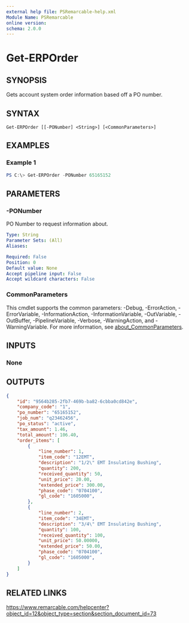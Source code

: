 ```yaml
---
external help file: PSRemarcable-help.xml
Module Name: PSRemarcable
online version:
schema: 2.0.0
---
```


# Get-ERPOrder

## SYNOPSIS
Gets account system order information based off a PO number.

## SYNTAX

```
Get-ERPOrder [[-PONumber] <String>] [<CommonParameters>]
```

## EXAMPLES

### Example 1
```powershell
PS C:\> Get-ERPOrder -PONumber 65165152
```

## PARAMETERS

### -PONumber
PO Number to request information about.

```yaml
Type: String
Parameter Sets: (All)
Aliases:

Required: False
Position: 0
Default value: None
Accept pipeline input: False
Accept wildcard characters: False
```

### CommonParameters
This cmdlet supports the common parameters: -Debug, -ErrorAction, -ErrorVariable, -InformationAction, -InformationVariable, -OutVariable, -OutBuffer, -PipelineVariable, -Verbose, -WarningAction, and -WarningVariable. For more information, see [about_CommonParameters](http://go.microsoft.com/fwlink/?LinkID=113216).

## INPUTS

### None

## OUTPUTS

```json
{
    "id": "9564b285-2fb7-469b-ba82-6cbba0cd842e",
    "company_code": "1",
    "po_number": "65165152",
    "job_num": "q23462456",
    "po_status": "active",
    "tax_amount": 1.46,
    "total_amount": 106.40,
    "order_items": [
        {
            "line_number": 1,
            "item_code": "12EMT",
            "description": "1/2\" EMT Insulating Bushing",
            "quantity": 200,
            "received_quantity": 50,
            "unit_price": 20.00,
            "extended_price": 300.00,
            "phase_code": "0704100",
            "gl_code": "1605000",
        },
        {
            "line_number": 2,
            "item_code": "34EMT",
            "description": "3/4\" EMT Insulating Bushing",
            "quantity": 100,
            "received_quantity": 100,
            "unit_price": 50.00000,
            "extended_price": 50.00,
            "phase_code": "0704100",
            "gl_code": "1605000",
        }
    ]
}
```

## RELATED LINKS
https://www.remarcable.com/helpcenter?object_id=12&object_type=section&section_document_id=73